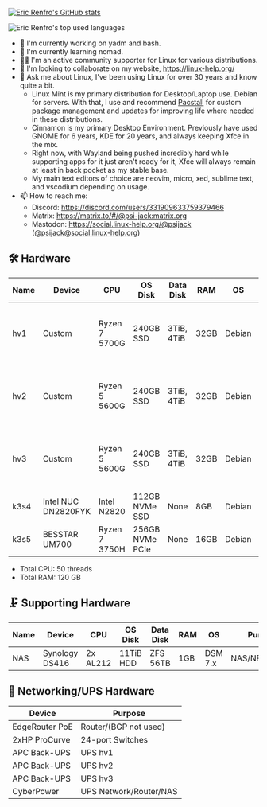 [![Eric Renfro's GitHub stats](https://github-readme-stats.vercel.app/api?username=erenfro&show_icons=true&theme=tokyonight&hide_border=true&disable_animations=true)](https://github.com/anuraghazra/github-readme-stats)
<p><img align="center" src="https://github-readme-stats.vercel.app/api/top-langs/?username=erenfro&layout=compact&hide=html&hide_border=true&theme=tokyonight" alt="Eric Renfro's top used languages" /></p>

- 🔭 I'm currently working on yadm and bash.
- 🌱 I'm currently learning nomad.
- 🤝🏻 I'm an active community supporter for Linux for various distributions.
- 👯 I'm looking to collaborate on my website, https://linux-help.org/
- 💬 Ask me about Linux, I've been using Linux for over 30 years and know quite a bit.
  - Linux Mint is my primary distribution for Desktop/Laptop use. Debian for servers. With that, I use and recommend [Pacstall](https://pacstall.dev/) for custom package management and updates for improving life where needed in these distributions.
  - Cinnamon is my primary Desktop Environment. Previously have used GNOME for 6 years, KDE for 20 years, and always keeping Xfce in the mix.
  - Right now, with Wayland being pushed incredibly hard while supporting apps for it just aren't ready for it, Xfce will always remain at least in back pocket as my stable base.
  - My main text editors of choice are neovim, micro, xed, sublime text, and vscodium depending on usage.
- 📫 How to reach me:
  - Discord: https://discord.com/users/331909633759379466
  - Matrix: https://matrix.to/#/@psi-jack:matrix.org
  - Mastodon: https://social.linux-help.org/@psijack (@psijack@social.linux-help.org)

## 🛠️ Hardware

| Name   | Device              | CPU            | OS Disk         | Data Disk   | RAM  | OS     | Purpose                                         |
|--------|---------------------|----------------|-----------------|-------------|------|--------|-------------------------------------------------|
| hv1    | Custom              | Ryzen 7 5700G  | 240GB SSD       | 3TiB, 4TiB  | 32GB | Debian | PVE, GlusterFS, control-plane, worker, Longhorn |
| hv2    | Custom              | Ryzen 5 5600G  | 240GB SSD       | 3TiB, 4TiB  | 32GB | Debian | PVE, GlusterFS, control-plane, worker, Longhorn |
| hv3    | Custom              | Ryzen 5 5600G  | 240GB SSD       | 3TiB, 4TiB  | 32GB | Debian | PVE, GlusterFS, control-plane, worker, Longhorn |
| k3s4   | Intel NUC DN2820FYK | Intel N2820    | 112GB NVMe SSD  | None        | 8GB  | Debian | worker, Longhorn                                |
| k3s5   | BESSTAR UM700       | Ryzen 7 3750H  | 256GB NVMe PCIe | None        | 16GB | Debian | worker, Longhorn                                |

  - Total CPU: 50 threads
  - Total RAM: 120 GB

## 🗜️ Supporting Hardware

| Name   | Device         | CPU        | OS Disk   | Data Disk | RAM   | OS       | Purpose               |
|--------|----------------|------------|-----------|-----------|-------|----------|-----------------------|
| NAS    | Synology DS416 | 2x AL212   | 11TiB HDD | ZFS 56TB  | 1GB   | DSM 7.x  | NAS/NFS/Backup        |

## 🧰 Networking/UPS Hardware

| Device         | Purpose                |
|----------------|------------------------|
| EdgeRouter PoE | Router/(BGP not used)  |
| 2xHP ProCurve  | 24-port Switches       |
| APC Back-UPS   | UPS hv1                |
| APC Back-UPS   | UPS hv2                |
| APC Back-UPS   | UPS hv3                |
| CyberPower     | UPS Network/Router/NAS |
